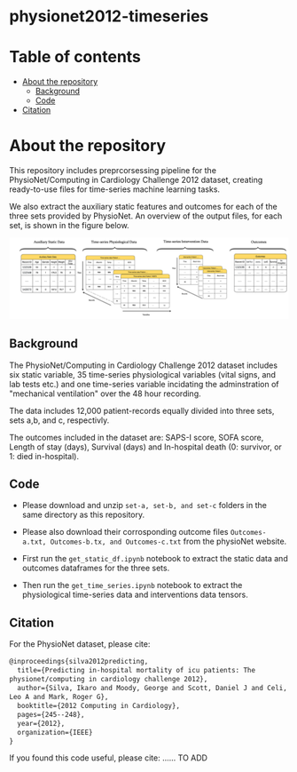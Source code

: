 # physionet2012-timeseries

Table of contents
=================

<!--ts-->
   * [About the repository](#About-the-repository)
      * [Background](#Background)
      * [Code](#Code)
   * [Citation](#Citation)
   
<!--te-->

About the repository
============
This repository includes preprcorsessing pipeline for the PhysioNet/Computing in Cardiology Challenge 2012 dataset, creating ready-to-use files for time-series machine learning tasks. 

We also extract the auxiliary static features and outcomes for each of the three sets provided by PhysioNet. An overview of the output files, for each set, is shown in the figure below. 

![alt text](https://github.com/Ghadeer-Ghosheh/physionet2012-timeseries/blob/master/outputs.png)

## Background
The PhysioNet/Computing in Cardiology Challenge 2012 dataset includes six static variable, 35 time-series physiological variables (vital signs, and lab tests etc.) and one time-series variable incidating the adminstration of "mechanical ventilation" over the 48 hour recording.

The data includes 12,000 patient-records equally divided into three sets, sets a,b, and c, respectivly.

The outcomes included in the dataset are: SAPS-I score, SOFA score, Length of stay (days), Survival (days) and In-hospital death (0: survivor, or 1: died in-hospital). 


## Code 


* Please download and unzip ```set-a, set-b, and set-c``` folders in the same directory as this repository. 

* Please also download their corrosponding outcome files ```Outcomes-a.txt, Outcomes-b.tx, and Outcomes-c.txt``` from the physioNet website.  

* First run the ```get_static_df.ipynb``` notebook to extract the static data and outcomes dataframes for the three sets.

* Then run the  ```get_time_series.ipynb``` notebook to extract the physiological time-series data and interventions data tensors. 


## Citation

For the PhysioNet dataset, please cite:
```
@inproceedings{silva2012predicting,
  title={Predicting in-hospital mortality of icu patients: The physionet/computing in cardiology challenge 2012},
  author={Silva, Ikaro and Moody, George and Scott, Daniel J and Celi, Leo A and Mark, Roger G},
  booktitle={2012 Computing in Cardiology},
  pages={245--248},
  year={2012},
  organization={IEEE}
}
```

If you found this code useful, please cite: ...... TO ADD

